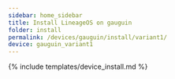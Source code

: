 ```yaml
---
sidebar: home_sidebar
title: Install LineageOS on gauguin
folder: install
permalink: /devices/gauguin/install/variant1/
device: gauguin_variant1
---
```

{% include templates/device_install.md %}
